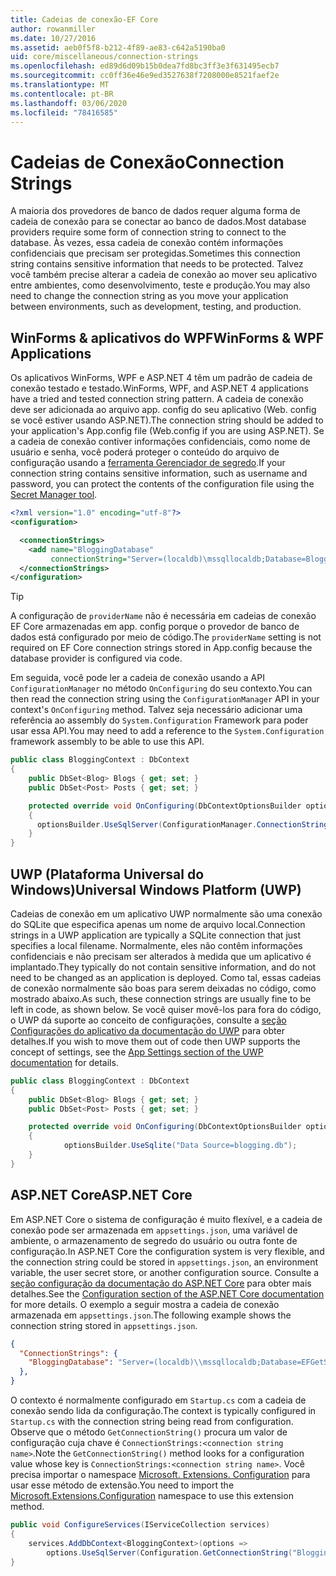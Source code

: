```yaml
---
title: Cadeias de conexão-EF Core
author: rowanmiller
ms.date: 10/27/2016
ms.assetid: aeb0f5f8-b212-4f89-ae83-c642a5190ba0
uid: core/miscellaneous/connection-strings
ms.openlocfilehash: ed89d6d09b15b0dea7fd8bc3ff3e3f631495ecb7
ms.sourcegitcommit: cc0ff36e46e9ed3527638f7208000e8521faef2e
ms.translationtype: MT
ms.contentlocale: pt-BR
ms.lasthandoff: 03/06/2020
ms.locfileid: "78416585"
---
```

# <a name="connection-strings"></a><span data-ttu-id="8ee89-102">Cadeias de Conexão</span><span class="sxs-lookup"><span data-stu-id="8ee89-102">Connection Strings</span></span>

<span data-ttu-id="8ee89-103">A maioria dos provedores de banco de dados requer alguma forma de cadeia de conexão para se conectar ao banco de dados.</span><span class="sxs-lookup"><span data-stu-id="8ee89-103">Most database providers require some form of connection string to connect to the database.</span></span> <span data-ttu-id="8ee89-104">Às vezes, essa cadeia de conexão contém informações confidenciais que precisam ser protegidas.</span><span class="sxs-lookup"><span data-stu-id="8ee89-104">Sometimes this connection string contains sensitive information that needs to be protected.</span></span> <span data-ttu-id="8ee89-105">Talvez você também precise alterar a cadeia de conexão ao mover seu aplicativo entre ambientes, como desenvolvimento, teste e produção.</span><span class="sxs-lookup"><span data-stu-id="8ee89-105">You may also need to change the connection string as you move your application between environments, such as development, testing, and production.</span></span>

## <a name="winforms--wpf-applications"></a><span data-ttu-id="8ee89-106">WinForms & aplicativos do WPF</span><span class="sxs-lookup"><span data-stu-id="8ee89-106">WinForms & WPF Applications</span></span>

<span data-ttu-id="8ee89-107">Os aplicativos WinForms, WPF e ASP.NET 4 têm um padrão de cadeia de conexão testado e testado.</span><span class="sxs-lookup"><span data-stu-id="8ee89-107">WinForms, WPF, and ASP.NET 4 applications have a tried and tested connection string pattern.</span></span> <span data-ttu-id="8ee89-108">A cadeia de conexão deve ser adicionada ao arquivo app. config do seu aplicativo (Web. config se você estiver usando ASP.NET).</span><span class="sxs-lookup"><span data-stu-id="8ee89-108">The connection string should be added to your application's App.config file (Web.config if you are using ASP.NET).</span></span> <span data-ttu-id="8ee89-109">Se a cadeia de conexão contiver informações confidenciais, como nome de usuário e senha, você poderá proteger o conteúdo do arquivo de configuração usando a [ferramenta Gerenciador de segredo](https://docs.microsoft.com/aspnet/core/security/app-secrets#secret-manager).</span><span class="sxs-lookup"><span data-stu-id="8ee89-109">If your connection string contains sensitive information, such as username and password, you can protect the contents of the configuration file using the [Secret Manager tool](https://docs.microsoft.com/aspnet/core/security/app-secrets#secret-manager).</span></span>

``` xml
<?xml version="1.0" encoding="utf-8"?>
<configuration>

  <connectionStrings>
    <add name="BloggingDatabase"
         connectionString="Server=(localdb)\mssqllocaldb;Database=Blogging;Trusted_Connection=True;" />
  </connectionStrings>
</configuration>
```

> [!TIP]  
> <span data-ttu-id="8ee89-110">A configuração de `providerName` não é necessária em cadeias de conexão EF Core armazenadas em app. config porque o provedor de banco de dados está configurado por meio de código.</span><span class="sxs-lookup"><span data-stu-id="8ee89-110">The `providerName` setting is not required on EF Core connection strings stored in App.config because the database provider is configured via code.</span></span>

<span data-ttu-id="8ee89-111">Em seguida, você pode ler a cadeia de conexão usando a API `ConfigurationManager` no método `OnConfiguring` do seu contexto.</span><span class="sxs-lookup"><span data-stu-id="8ee89-111">You can then read the connection string using the `ConfigurationManager` API in your context's `OnConfiguring` method.</span></span> <span data-ttu-id="8ee89-112">Talvez seja necessário adicionar uma referência ao assembly do `System.Configuration` Framework para poder usar essa API.</span><span class="sxs-lookup"><span data-stu-id="8ee89-112">You may need to add a reference to the `System.Configuration` framework assembly to be able to use this API.</span></span>

``` csharp
public class BloggingContext : DbContext
{
    public DbSet<Blog> Blogs { get; set; }
    public DbSet<Post> Posts { get; set; }

    protected override void OnConfiguring(DbContextOptionsBuilder optionsBuilder)
    {
      optionsBuilder.UseSqlServer(ConfigurationManager.ConnectionStrings["BloggingDatabase"].ConnectionString);
    }
}
```

## <a name="universal-windows-platform-uwp"></a><span data-ttu-id="8ee89-113">UWP (Plataforma Universal do Windows)</span><span class="sxs-lookup"><span data-stu-id="8ee89-113">Universal Windows Platform (UWP)</span></span>

<span data-ttu-id="8ee89-114">Cadeias de conexão em um aplicativo UWP normalmente são uma conexão do SQLite que especifica apenas um nome de arquivo local.</span><span class="sxs-lookup"><span data-stu-id="8ee89-114">Connection strings in a UWP application are typically a SQLite connection that just specifies a local filename.</span></span> <span data-ttu-id="8ee89-115">Normalmente, eles não contêm informações confidenciais e não precisam ser alterados à medida que um aplicativo é implantado.</span><span class="sxs-lookup"><span data-stu-id="8ee89-115">They typically do not contain sensitive information, and do not need to be changed as an application is deployed.</span></span> <span data-ttu-id="8ee89-116">Como tal, essas cadeias de conexão normalmente são boas para serem deixadas no código, como mostrado abaixo.</span><span class="sxs-lookup"><span data-stu-id="8ee89-116">As such, these connection strings are usually fine to be left in code, as shown below.</span></span> <span data-ttu-id="8ee89-117">Se você quiser movê-los para fora do código, o UWP dá suporte ao conceito de configurações, consulte a [seção Configurações do aplicativo da documentação do UWP](https://docs.microsoft.com/windows/uwp/app-settings/store-and-retrieve-app-data) para obter detalhes.</span><span class="sxs-lookup"><span data-stu-id="8ee89-117">If you wish to move them out of code then UWP supports the concept of settings, see the [App Settings section of the UWP documentation](https://docs.microsoft.com/windows/uwp/app-settings/store-and-retrieve-app-data) for details.</span></span>

``` csharp
public class BloggingContext : DbContext
{
    public DbSet<Blog> Blogs { get; set; }
    public DbSet<Post> Posts { get; set; }

    protected override void OnConfiguring(DbContextOptionsBuilder optionsBuilder)
    {
            optionsBuilder.UseSqlite("Data Source=blogging.db");
    }
}
```

## <a name="aspnet-core"></a><span data-ttu-id="8ee89-118">ASP.NET Core</span><span class="sxs-lookup"><span data-stu-id="8ee89-118">ASP.NET Core</span></span>

<span data-ttu-id="8ee89-119">Em ASP.NET Core o sistema de configuração é muito flexível, e a cadeia de conexão pode ser armazenada em `appsettings.json`, uma variável de ambiente, o armazenamento de segredo do usuário ou outra fonte de configuração.</span><span class="sxs-lookup"><span data-stu-id="8ee89-119">In ASP.NET Core the configuration system is very flexible, and the connection string could be stored in `appsettings.json`, an environment variable, the user secret store, or another configuration source.</span></span> <span data-ttu-id="8ee89-120">Consulte a [seção configuração da documentação do ASP.NET Core](https://docs.asp.net/en/latest/fundamentals/configuration.html) para obter mais detalhes.</span><span class="sxs-lookup"><span data-stu-id="8ee89-120">See the [Configuration section of the ASP.NET Core documentation](https://docs.asp.net/en/latest/fundamentals/configuration.html) for more details.</span></span> <span data-ttu-id="8ee89-121">O exemplo a seguir mostra a cadeia de conexão armazenada em `appsettings.json`.</span><span class="sxs-lookup"><span data-stu-id="8ee89-121">The following example shows the connection string stored in `appsettings.json`.</span></span>

``` json
{
  "ConnectionStrings": {
    "BloggingDatabase": "Server=(localdb)\\mssqllocaldb;Database=EFGetStarted.ConsoleApp.NewDb;Trusted_Connection=True;"
  },
}
```

<span data-ttu-id="8ee89-122">O contexto é normalmente configurado em `Startup.cs` com a cadeia de conexão sendo lida da configuração.</span><span class="sxs-lookup"><span data-stu-id="8ee89-122">The context is typically configured in `Startup.cs` with the connection string being read from configuration.</span></span> <span data-ttu-id="8ee89-123">Observe que o método `GetConnectionString()` procura um valor de configuração cuja chave é `ConnectionStrings:<connection string name>`.</span><span class="sxs-lookup"><span data-stu-id="8ee89-123">Note the `GetConnectionString()` method looks for a configuration value whose key is `ConnectionStrings:<connection string name>`.</span></span> <span data-ttu-id="8ee89-124">Você precisa importar o namespace [Microsoft. Extensions. Configuration](https://docs.microsoft.com/dotnet/api/microsoft.extensions.configuration) para usar esse método de extensão.</span><span class="sxs-lookup"><span data-stu-id="8ee89-124">You need to import the [Microsoft.Extensions.Configuration](https://docs.microsoft.com/dotnet/api/microsoft.extensions.configuration) namespace to use this extension method.</span></span>

``` csharp
public void ConfigureServices(IServiceCollection services)
{
    services.AddDbContext<BloggingContext>(options =>
        options.UseSqlServer(Configuration.GetConnectionString("BloggingDatabase")));
}
```
